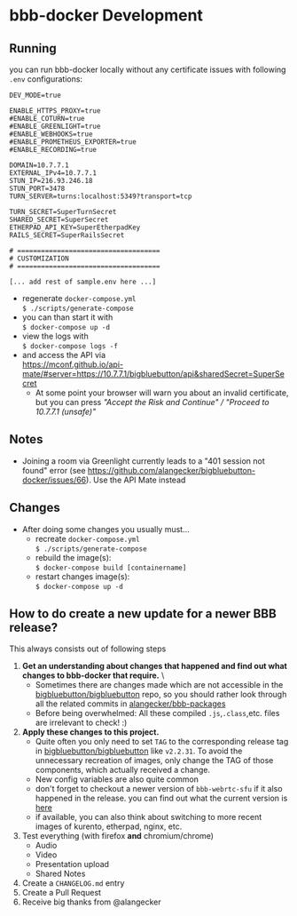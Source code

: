 # bbb-docker Development

## Running
you can run bbb-docker locally without any certificate issues with following `.env` configurations:

```
DEV_MODE=true

ENABLE_HTTPS_PROXY=true
#ENABLE_COTURN=true
#ENABLE_GREENLIGHT=true
#ENABLE_WEBHOOKS=true
#ENABLE_PROMETHEUS_EXPORTER=true
#ENABLE_RECORDING=true

DOMAIN=10.7.7.1
EXTERNAL_IPv4=10.7.7.1
STUN_IP=216.93.246.18
STUN_PORT=3478
TURN_SERVER=turns:localhost:5349?transport=tcp

TURN_SECRET=SuperTurnSecret
SHARED_SECRET=SuperSecret
ETHERPAD_API_KEY=SuperEtherpadKey
RAILS_SECRET=SuperRailsSecret

# ====================================
# CUSTOMIZATION
# ====================================

[... add rest of sample.env here ...]
```

- regenerate `docker-compose.yml` \
  `$ ./scripts/generate-compose`
- you can than start it with \
  `$ docker-compose up -d`
- view the logs with \
  `$ docker-compose logs -f`
- and access the API via \
  https://mconf.github.io/api-mate/#server=https://10.7.7.1/bigbluebutton/api&sharedSecret=SuperSecret
    * At some point your browser will warn you about an invalid certificate, but you can press _"Accept the Risk and Continue" / "Proceed to 10.7.7.1 (unsafe)"_


## Notes
- Joining a room via Greenlight currently leads to a "401 session not found" error (see https://github.com/alangecker/bigbluebutton-docker/issues/66). Use the API Mate instead

## Changes
- After doing some changes you usually must...
  - recreate `docker-compose.yml` \
    `$ ./scripts/generate-compose`
  * rebuild the image(s): \
    `$ docker-compose build [containername]`
  * restart changes image(s): \
    `$ docker-compose up -d`


## How to do create a new update for a newer BBB release?
This always consists out of following steps
1. **Get an understanding about changes that happened and find out what changes to bbb-docker that require.** \
    * Sometimes there are changes made which are not accessible in the [bigbluebutton/bigbluebutton](https://github.com/bigbluebutton/bigbluebutton) repo, so you should rather look through all the related commits in [alangecker/bbb-packages](https://github.com/alangecker/bbb-packages/commits/master)
    * Before being overwhelmed: All these compiled `.js`,`.class`,etc. files are irrelevant to check! :)
2. **Apply these changes to this project.** 
    * Quite often you only need to set `TAG` to the corresponding release tag in [bigbluebutton/bigbluebutton](https://github.com/bigbluebutton/bigbluebutton) like `v2.2.31`. To avoid the unnecessary recreation of images, only change the TAG of those components, which actually received a change.
    * New config variables are also quite common
    * don't forget to checkout a newer version of `bbb-webrtc-sfu` if it also happened in the release. you can find out what the current version is [here](https://github.com/alangecker/bbb-packages/blob/v2.3.x/bbb-webrtc-sfu/data/usr/local/bigbluebutton/bbb-webrtc-sfu/package.json)
    * if available, you can also think about switching to more recent images of kurento, etherpad, nginx, etc.
3. Test everything (with firefox **and** chromium/chrome)
    * Audio
    * Video
    * Presentation upload
    * Shared Notes
4. Create a `CHANGELOG.md` entry
5. Create a Pull Request
6. Receive big thanks from @alangecker 
